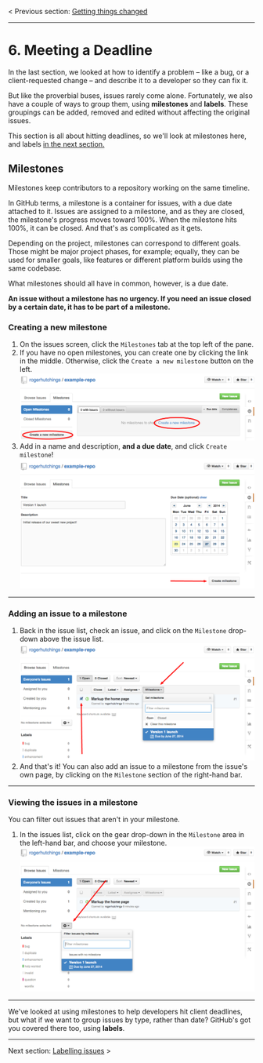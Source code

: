 < Previous section: [Getting things changed](https://github.com/rogerhutchings/github-for-account-managers/blob/markdown/s5_getting_changes.md)

---

# 6. Meeting a Deadline

In the last section, we looked at how to identify a problem &ndash; like a bug, or a client-requested change &ndash; and describe it to a developer so they can fix it. 

But like the proverbial buses, issues rarely come alone. Fortunately, we also have a couple of ways to group them, using __milestones__ and __labels__. These groupings can be added, removed and edited without affecting the original issues.

This section is all about hitting deadlines, so we'll look at milestones here, and labels [in the next section.](https://github.com/rogerhutchings/github-for-account-managers/blob/markdown/s7_labelling_issues.md)

## Milestones

Milestones keep contributors to a repository working on the same timeline. 

In GitHub terms, a milestone is a container for issues, with a due date attached to it. Issues are assigned to a milestone, and as they are closed, the milestone's progress moves toward 100%. When the milestone hits 100%, it can be closed. And that's as complicated as it gets.

Depending on the project, milestones can correspond to different goals. Those might be major project phases, for example; equally, they can be used for smaller goals, like features or different platform builds using the same codebase.

What milestones should all have in common, however, is a due date. 

__An issue without a milestone has no urgency. If you need an issue closed by a certain date, it has to be part of a milestone.__

### Creating a new milestone

1. On the issues screen, click the `Milestones` tab at the top left of the pane.
2. If you have no open milestones, you can create one by clicking the link in the middle. Otherwise, click the `Create a new milestone` button on the left.
    ![](https://raw.githubusercontent.com/rogerhutchings/github-for-account-managers/section-6/images/s6_1.png)
3. Add in a name and description, __and a due date__, and click `Create milestone`!
    ![](https://raw.githubusercontent.com/rogerhutchings/github-for-account-managers/section-6/images/s6_2.png)

---

### Adding an issue to a milestone

1. Back in the issue list, check an issue, and click on the `Milestone` drop-down above the issue list.
    ![](https://raw.githubusercontent.com/rogerhutchings/github-for-account-managers/section-6/images/s6_3.png)
2. And that's it! You can also add an issue to a milestone from the issue's own page, by clicking on the `Milestone` section of the right-hand bar.

---

### Viewing the issues in a milestone

You can filter out issues that aren't in your milestone.

1. In the issues list, click on the gear drop-down in the `Milestone` area in the left-hand bar, and choose your milestone.
    ![](https://raw.githubusercontent.com/rogerhutchings/github-for-account-managers/section-6/images/s6_4.png)

---

We've looked at using milestones to help developers hit client deadlines, but what if we want to group issues by type, rather than date? GitHub's got you covered there too, using __labels__.

---

Next section: [Labelling issues](https://github.com/rogerhutchings/github-for-account-managers/blob/markdown/s7_labelling_issues.md) >
